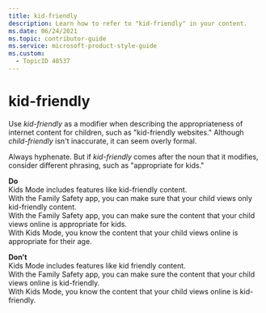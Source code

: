 ```yaml
---
title: kid-friendly
description: Learn how to refer to "kid-friendly" in your content.
ms.date: 06/24/2021
ms.topic: contributor-guide
ms.service: microsoft-product-style-guide
ms.custom:
  - TopicID 48537
---
```



# kid-friendly

Use *kid-friendly* as a modifier when describing the appropriateness of internet content for children, such as "kid-friendly websites." Although *child-friendly* isn't inaccurate, it can seem overly formal.

Always hyphenate. But if *kid-friendly* comes after the noun that it modifies, consider different phrasing, such as "appropriate for kids."

**Do**  
Kids Mode includes features like kid-friendly content.  
With the Family Safety app, you can make sure that your child views only kid-friendly content.  
With the Family Safety app, you can make sure the content that your child views online is appropriate for kids.  
With Kids Mode, you know the content that your child views online is appropriate for their age.

**Don’t**  
Kids Mode includes features like kid friendly content.  
With the Family Safety app, you can make sure the content that your child views online is kid-friendly.  
With Kids Mode, you know the content that your child views online is kid-friendly.  